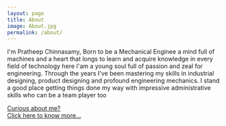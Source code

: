 ```yaml
---
layout: page
title: About
image: About.jpg
permalink: /about/
---
```


I'm Pratheep Chinnasamy, Born to be a Mechanical Enginee a mind full of machines and a heart that longs to learn and acquire knowledge in every field of technology here I'am a young soul full of passion and zeal for engineering. Through the years I've been mastering my skills in industrial designing, product designing and profound engineering mechanics. I stand a good place getting things done my way with impressive administrative skills who can be a team player too

<a href="https://pratheepc.github.io" style="text-align : center">Curious about me?<br>Click here to know more...</a>
